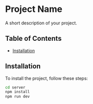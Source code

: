 # Project Name

A short description of your project.

## Table of Contents

- [Installation](#installation)


## Installation

To install the project, follow these steps:

```bash
cd server
npm install
npm run dev
